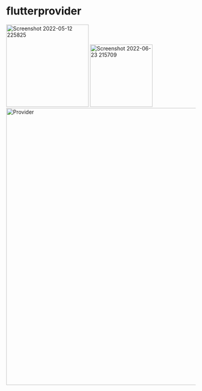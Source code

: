 # flutterprovider

<img width="219" alt="Screenshot 2022-05-12 225825" src="https://user-images.githubusercontent.com/74593517/168134456-89fb1217-9cea-40de-85e4-7673f0366d95.png">
<img width="166" alt="Screenshot 2022-06-23 215709" src="https://user-images.githubusercontent.com/74593517/175352783-49f2355a-46c2-4978-82cc-3f223b47e1c7.png">

<img width="737" alt="Provider" src="https://user-images.githubusercontent.com/74593517/168134466-763f032d-eb34-46e7-874f-6f9e49a9ff40.png">

